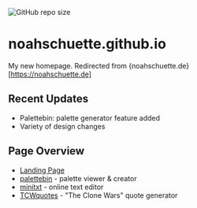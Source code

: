 ![GitHub repo size](https://img.shields.io/github/repo-size/noahschuette/noahschuette.github.io)

# noahschuette.github.io
My new homepage. Redirected from {noahschuette.de}[https://noahschuette.de]

## Recent Updates
* Palettebin: palette generator feature added
* Variety of design changes

## Page Overview
* [Landing Page](https://noahschuette.de)
* [palettebin](https://noahschuette.de/palettebin) - palette viewer & creator
* [minitxt](https://noahschuette.de/minitxt) - online text editor
* [TCWquotes](https://noahschuette.de/tcwquotes) - "The Clone Wars" quote generator
